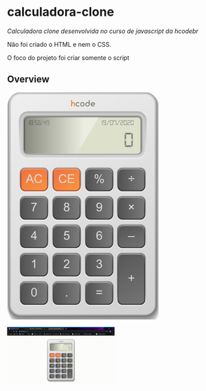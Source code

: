 # calculadora-clone
_Calculadora clone desenvolvida no curso de javascript da hcodebr_

Não foi criado o HTML e nem o CSS.

O foco do projeto foi criar somente o script

## Overview
![](https://github.com/Alessandro-Miranda/calculadora-clone/blob/master/screenshots/screenshot.png)

![](https://github.com/Alessandro-Miranda/calculadora-clone/blob/master/screenshots/gif.gif)
